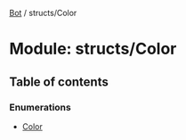 [Bot](../README.md) / structs/Color

# Module: structs/Color

## Table of contents

### Enumerations

- [Color](../enums/structs_Color.Color.md)
